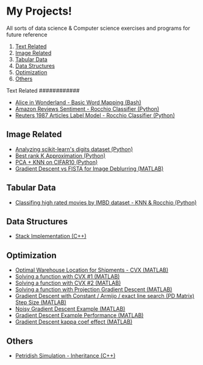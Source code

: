   # My Projects!
  
  All sorts of data science & Computer science exercises and programs for future reference
    
  1. [Text Related](#text-related)
  2. [Image Related](#image-related)
  3. [Tabular Data](#tabular-data)
  4. [Data Structures](#data-structures)
  5. [Optimization](#optimization)
  6. [Others](#others)
  
  Text Related
  ############
  
  * [Alice in Wonderland - Basic Word Mapping (Bash)](/Text_Related/Alice_in_Wonderland)
  * [Amazon Reviews Sentiment - Rocchio Classifier (Python)](/Text_Related/Amazon_Reviews_Sentiment_Analysis)
  * [Reuters 1987 Articles Label Model - Rocchio Classifier (Python)](https://github.com/scaperex/Reuters_1987_Classification)
  
  ## Image Related
  * [Analyzing scikit-learn's digits dataset (Python)](/Image_Related/scikit_digits_KNN_Rocchio_analysis)
  * [Best rank K Approximation (Python)](/Image_Related/Best_K_Approximation)
  * [PCA + KNN on CIFAR10 (Python)](/Image_Related/PCA+KNN_on_CIFAR10)
  * [Gradient Descent vs FISTA for Image Deblurring (MATLAB)](/Image_Related/Image_Deblurring)
  
  ## Tabular Data
  * [Classifing high rated movies by IMBD dataset - KNN & Rocchio (Python)](/Tabular_Related/IMDB_High_Score_Predictor_KNN_Rocchio)
  
  ## Data Structures
  * [Stack Implementation (C++)](/Data_Structures/Stack_Example/README.md)

  ## Optimization
  * [Optimal Warehouse Location for Shipments - CVX (MATLAB)](/Optimization/optimal_warehouse_location_for_shipments)
  * [Solving a function with CVX #1 (MATLAB)](/Optimization/cvx_solve_function_1.m)
  * [Solving a function with CVX #2 (MATLAB)](/Optimization/cvx_solve_function_2.m)
  * [Solving a function with Projection Gradient Descent (MATLAB)](/Optimization/Projection_Gradient_Descent_1)
  * [Gradient Descent with Constant / Armijo / exact line search (PD Matrix) Step Size (MATLAB)](/Optimization/Gradient_Descent/README.md#gradient-descent-with-constant--armijo--exact-line-search-pd-matrix-step-size)
  * [Noisy Gradient Descent Example (MATLAB)](/Optimization/Gradient_Descent/README.md#noisy-gradient-descent-example)
  * [Gradient Descent Example Performance (MATLAB)](/Optimization/Gradient_Descent/README.md#gradient-descent-example-usage)
  * [Gradient Descent kappa coef effect (MATLAB)](/Optimization/Gradient_Descent_kappa_coef_effect)
  
  ## Others
  * [Petridish Simulation - Inheritance (C++)](/Others/PetriDish_Simulation)

